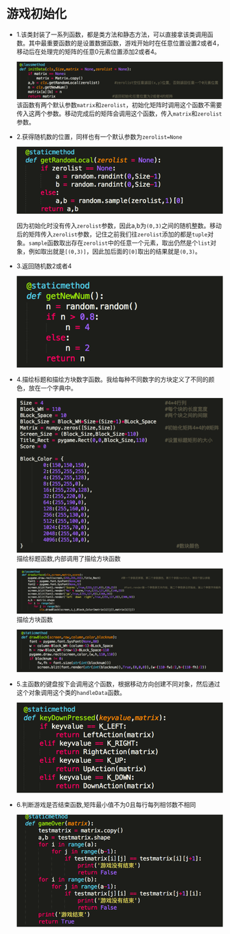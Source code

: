 # **游戏初始化**

* 1.该类封装了一系列函数，都是类方法和静态方法，可以直接拿该类调用函数。其中最重要函数的是设置数据函数，游戏开始时在任意位置设置2或者4，移动后在处理完的矩阵的任意0元素位置添加2或者4。

  ![](/assets/initData.png)
   该函数有两个默认参数`matrix`和`zerolist`，初始化矩阵时调用这个函数不需要传入这两个参数。移动完成后的矩阵会调用这个函数，传入`matrix`和`zerolist`参数。

* 2.获得随机数的位置，同样也有一个默认参数为`zerolist=None`

  ![](/assets/random.png)


  因为初始化时没有传入`zerolist`参数，因此a,b为`(0,3)`之间的随机整数。移动后的矩阵传入`zerolist`参数，记住之前我们往`zerolist`添加的都是`tuple`对象。`sample`函数取出存在`zerolist`中的任意一个元素，取出仍然是个`list`对象，例如取出就是`[(0,3)]`，因此加后面的`[0]`取出的结果就是`(0,3)`。

* 3.返回随机数2或者4

  ![](/assets/new.png)

* 4.描绘标题和描绘方块数字函数。我给每种不同数字的方块定义了不同的颜色，放在一个字典中。

  ![](/assets/data.png)
  描绘标题函数,内部调用了描绘方块函数

  ![](/assets/surface.png)
  描绘方块函数

  ![](/assets/block.png)

* 5.主函数的键盘按下会调用这个函数，根据移动方向创建不同对象，然后通过这个对象调用这个类的`handleData`函数。

  ![](/assets/key.png)

* 6.判断游戏是否结束函数,矩阵最小值不为0且每行每列相邻数不相同

  ![](/assets/gameover.png)


